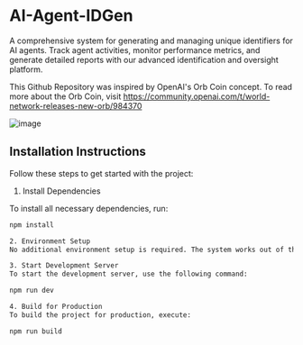 # AI-Agent-IDGen
A comprehensive system for generating and managing unique identifiers for AI agents. Track agent activities, monitor performance metrics, and generate detailed reports with our advanced identification and oversight platform.

This Github Repository was inspired by OpenAI's Orb Coin concept. To read more about the Orb Coin, visit https://community.openai.com/t/world-network-releases-new-orb/984370

![image](https://github.com/user-attachments/assets/aed28f4a-e3d3-4c24-9041-add74a111fee)


## Installation Instructions

Follow these steps to get started with the project:

1. Install Dependencies
   
To install all necessary dependencies, run:
```bash
npm install

2. Environment Setup
No additional environment setup is required. The system works out of the box.

3. Start Development Server
To start the development server, use the following command:

npm run dev

4. Build for Production
To build the project for production, execute:

npm run build
